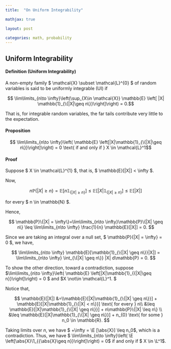 ```yaml
---
title:  "On Uniform Integrability"

mathjax: true

layout: post

categories: math, probability
---
```


## Uniform Integrability

#### Definition (Uniform Integrability)
A non-empty family $ \mathcal{X} \subset \mathcal{L}^{0} $ of random variables is said to be uniformly integrable (UI) if 

$$ \lim\limits_{n\to \infty}\left(\sup_{X\in \mathcal{X}} \mathbb{E} \left[ |X| \mathbb{1}_{\{|X|\geq n\}}\right]\right) = 0.$$

That is, for integrable random variables, the far tails contribute very little to the expectation. 


#### Proposition

$$ \lim\limits_{n\to \infty}\left( \mathbb{E} \left[|X|\mathbb{1}_{\{|X|\geq n\}}\right]\right) = 0 \text{ if and only if } X \in \mathcal{L}^1$$

#### Proof

Suppose $ X \in \mathcal{L}^{1} $, that is, $ \mathbb{E}[|X|] < \infty $. 

Now, 

$$ n \mathbb{P}\{|X| \geq n\} = \mathbb{E} [n \mathbb{1}_{\{|X| \geq n\}}] \leq \mathbb{E} [|X|\mathbb{1}_{\{|X| \geq n\}}] \leq \mathbb{E}[|X|] $$

for every $ n \in \mathbb{N} $. 


Hence, 

$$ \mathbb{P}\{|X| = \infty\}=\lim\limits_{n\to \infty}\mathbb{P}\{|X| \geq n\} \leq \lim\limits_{n\to \infty} \frac{1}{n} \mathbb{E}[|X|] = 0. $$ 

Since we are taking an integral over a null set, $ \mathbb{P}\{|X| = \infty\} = 0 $, we have, 

$$ \lim\limits_{n\to \infty} \mathbb{E}[\mathbb{1}_{\{|X| \geq n\}}|X|] = \lim\limits_{n\to \infty} \int_{\{|X| \geq n\}} |X| d\mathbb{P} = 0. $$

To show the other direction, toward a contradiction, suppose  $\lim\limits_{n\to \infty}\left( \mathbb{E} \left[|X|\mathbb{1}_{\{|X|\geq n\}}\right]\right) = 0 $ and $X \not\in \mathcal{L}^1. $

Notice that,

$$ 
    \mathbb{E}[|X|]
    &=\\mathbb{E}[|X|\mathbb{1}_{\{|X| \geq n\}}] +  \mathbb{E}[|X|\mathbb{1}_{\{|X| < n\}}] \text{ for every } n\\
    &\leq \mathbb{E}[|X|\mathbb{1}_{\{|X| \geq n\}}] + n\mathbb{P}\{|X| \leq n\} \\
    &\leq \mathbb{E}[|X|\mathbb{1}_{\{|X| \geq n\}}] + n_{0} \text{ for some } n_0 \in \mathbb{R}.
$$

Taking limits over $n$, we have $ +\infty = \E [\abs{X}] \leq n_0$, which is a contradiction. Thus, we have $ \lim\limits_{n\to \infty}\left( \E \left[\abs{X}\1_{\{\abs{X}\geq n\}}\right]\right) = 0$ if and only if $ X \in \L^1$.
